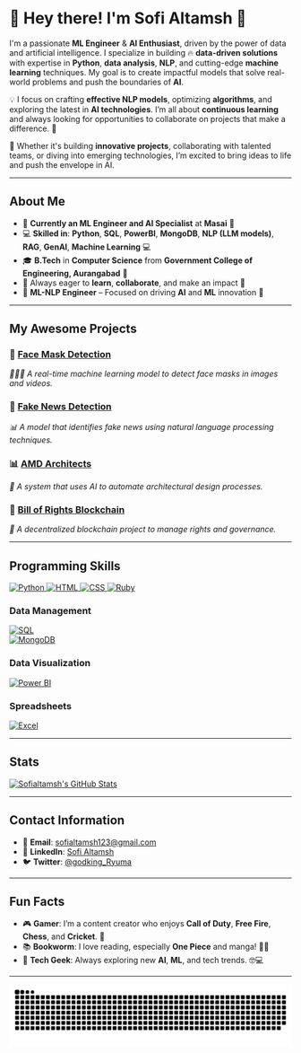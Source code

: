 # 👋 **Hey there! I'm Sofi Altamsh** 🤖

I'm a passionate **ML Engineer** & **AI Enthusiast**, driven by the power of data and artificial intelligence. I specialize in building 🔥 **data-driven solutions** with expertise in **Python**, **data analysis**, **NLP**, and cutting-edge **machine learning** techniques. My goal is to create impactful models that solve real-world problems and push the boundaries of **AI**.

💡 I focus on crafting **effective NLP models**, optimizing **algorithms**, and exploring the latest in **AI technologies**. I’m all about **continuous learning** and always looking for opportunities to collaborate on projects that make a difference. 🚀

🌟 Whether it's building **innovative projects**, collaborating with talented teams, or diving into emerging technologies, I’m excited to bring ideas to life and push the envelope in AI.

---

## **About Me**

- 📍 **Currently an ML Engineer and AI Specialist** at **Masai** 🏢
- 💻 **Skilled in**: **Python**, **SQL**, **PowerBI**, **MongoDB**, **NLP (LLM models)**, **RAG**, **GenAI**, **Machine Learning** 💻
- 🎓 **B.Tech** in **Computer Science** from **Government College of Engineering, Aurangabad** 🎯
- 🤝 Always eager to **learn**, **collaborate**, and make an impact 👫
- 📍 **ML-NLP Engineer** – Focused on driving **AI** and **ML** innovation 📍

---

## **My Awesome Projects**

### 🚀 [**Face Mask Detection**](https://github.com/sofialtamsh/Face-Mask_Detection)  
*👩🏻‍💻 A real-time machine learning model to detect face masks in images and videos.*

### 🚀 [**Fake News Detection**](https://github.com/sofialtamsh/Fake_News_Detection)  
*📊 A model that identifies fake news using natural language processing techniques.*

### 📊 [**AMD Architects**](https://github.com/suryaprakash-sp/AMD_Architects_064-)  
*🏢 A system that uses AI to automate architectural design processes.*

### 🤖 [**Bill of Rights Blockchain**](https://github.com/ajaym007/Bill-of-Rights-Blockchain_051)  
*🔗 A decentralized blockchain project to manage rights and governance.*

---

## **Programming Skills**

<a href="https://www.python.org/">
  <img src="https://img.shields.io/badge/Python-3776AB?style=for-the-badge&logo=python&logoColor=white" alt="Python">
</a>

<a href="https://developer.mozilla.org/en-US/docs/Web/HTML">
  <img src="https://img.shields.io/badge/HTML-E34F26?style=for-the-badge&logo=html5&logoColor=white" alt="HTML">
</a>

<a href="https://developer.mozilla.org/en-US/docs/Web/CSS">
  <img src="https://img.shields.io/badge/CSS-1572B6?style=for-the-badge&logo=css3&logoColor=white" alt="CSS">
</a>

<a href="https://www.ruby-lang.org/en/">
  <img src="https://img.shields.io/badge/Ruby-CC342D?style=for-the-badge&logo=ruby&logoColor=white" alt="Ruby">
</a>

### **Data Management**

[![SQL](https://img.shields.io/badge/SQL-4479A1?style=for-the-badge&logo=mysql&logoColor=white)](https://www.mysql.com/)  
[![MongoDB](https://img.shields.io/badge/MongoDB-47A248?style=for-the-badge&logo=mongodb&logoColor=white)](https://www.mongodb.com/)

### **Data Visualization**

[![Power BI](https://img.shields.io/badge/Power%20BI-F2C811?style=for-the-badge&logo=powerbi&logoColor=white)](https://powerbi.microsoft.com/)

### **Spreadsheets**

[![Excel](https://img.shields.io/badge/Excel-217346?style=for-the-badge&logo=microsoft-excel&logoColor=white)](https://www.microsoft.com/en-us/microsoft-365/excel)

---

## **Stats**

[![Sofialtamsh's GitHub Stats](https://github-readme-stats.vercel.app/api?username=sofialtamsh&show_icons=true)](https://github.com/sofialtamsh)

---

## **Contact Information**

- 📧 **Email**: [sofialtamsh123@gmail.com](mailto:sofialtamsh123@gmail.com)
- 💼 **LinkedIn**: [Sofi Altamsh](https://www.linkedin.com/in/sofi-altamsh-409831193/)
- 🐦 **Twitter**: [@godking_Ryuma](https://www.twitter.com/godking_Ryuma)

---

## **Fun Facts**

- 🎮 **Gamer**: I’m a content creator who enjoys **Call of Duty**, **Free Fire**, **Chess**, and **Cricket**. 🏏
- 📚 **Bookworm**: I love reading, especially **One Piece** and manga! 🏴‍☠️
- 🎉 **Tech Geek**: Always exploring new **AI**, **ML**, and tech trends. 🤓💻

---

![snake gif](https://github.com/sofialtamsh/sofialtamsh/blob/output/github-snake-dark.svg)

